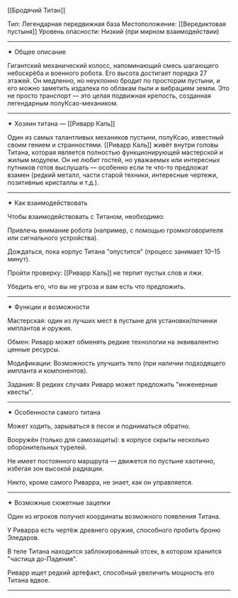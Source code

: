 
[[Бродячий Титан]]

Тип: Легендарная передвижная база
Местоположение: [[Вередиктовая пустыня]]
Уровень опасности: Низкий (при мирном взаимодействии)


---

✦ Общее описание

Гигантский механический колосс, напоминающий смесь шагающего небоскрёба и военного робота. Его высота достигает порядка 27 этажей. Он медленно, но неуклонно бродит по просторам пустыни, и его можно заметить издалека по облакам пыли и вибрациям земли. Это не просто транспорт — это целая подвижная крепость, созданная легендарным полуКсао-механиком.


---

✦ Хозяин титана — [[Риварр Каль]]

Один из самых талантливых механиков пустыни, полуКсао, известный своим гением и странностями. [[Риварр Каль]] живёт внутри головы Титана, которая является полностью функционирующей мастерской и жилым модулем. Он не любит гостей, но уважаемых или интересных путников готов выслушать — особенно если те что-то предложат взамен (редкий металл, части старой техники, интересные чертежи, позитивные кристаллы и т.д.).


---

✦ Как взаимодействовать

Чтобы взаимодействовать с Титаном, необходимо:

Привлечь внимание робота (например, с помощью громкоговорителя или сигнального устройства).

Дождаться, пока корпус Титана "опустится" (процесс занимает 10–15 минут).

Пройти проверку: [[Риварр Каль]] не терпит пустых слов и лжи.

Убедить его, что вы не угроза и вам есть что предложить.



---

✦ Функции и возможности

Мастерская: один из лучших мест в пустыне для установки/починки имплантов и оружия.

Обмен: Риварр может обменять редкие технологии на эквивалентно ценные ресурсы.

Модификации: Возможность улучшить тело (при наличии подходящего импланта и компонентов).

Задания: В редких случаях Риварр может предложить "инженерные квесты".



---

✦ Особенности самого титана

Может ходить, зарываться в песок и подниматься обратно.

Вооружён (только для самозащиты): в корпусе скрыты несколько оборонительных турелей.

Не имеет постоянного маршрута — движется по пустыне хаотично, избегая зон высокой радиации.

Никто, кроме самого Риварра, не знает, как он управляется.



---

✦ Возможные сюжетные зацепки

Один из игроков получил координаты возможного появления Титана.

У Риварра есть чертёж древнего оружия, способного пробить броню Эледаров.

В теле Титана находится заблокированный отсек, в котором хранится "частица до-Падения".

Риварр ищет редкий артефакт, способный увеличить мощность его Титана вдвое.



---

